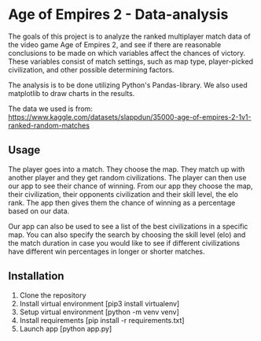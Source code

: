 # Age of Empires 2 - Data-analysis

The goals of this project is to analyze the ranked multiplayer match data of the video game Age of Empires 2, and see if there are reasonable conclusions to be made on which variables affect the chances of victory.
These variables consist of match settings, such as map type, player-picked civilization, and other possible determining factors.

The analysis is to be done utilizing Python's Pandas-library. We also used matplotlib to draw charts in the results.

The data we used is from: https://www.kaggle.com/datasets/slappdun/35000-age-of-empires-2-1v1-ranked-random-matches

## Usage
The player goes into a match. They choose the map. They match up with another player and they get random civilizations. The player can then use our app to see their chance of winning. From our app they choose the map, their civilization, their opponents civilization and their skill level, the elo rank. The app then gives them the chance of winning as a percentage based on our data.

Our app can also be used to see a list of the best civilizations in a specific map. You can also specify the search by choosing the skill level (elo) and the match duration in case you would like to see if different civilizations have different win percentages in longer or shorter matches.

## Installation
1. Clone the repository
2. Install virtual environment [pip3 install virtualenv]
3. Setup virtual environment [python -m venv venv]
4. Install requirements [pip install -r requirements.txt]
5. Launch app [python app.py]
